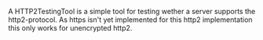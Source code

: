 A HTTP2TestingTool is a simple tool for testing wether a server supports the http2-protocol. As https isn't yet implemented for this http2 implementation this only works for unencrypted http2.